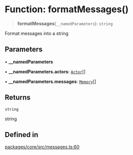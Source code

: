 # Function: formatMessages()

> **formatMessages**(`__namedParameters`): `string`

Format messages into a string

## Parameters

• **\_\_namedParameters**

• **\_\_namedParameters.actors**: [`Actor`](../interfaces/Actor.md)[]

• **\_\_namedParameters.messages**: [`Memory`](../interfaces/Memory.md)[]

## Returns

`string`

string

## Defined in

[packages/core/src/messages.ts:60](https://github.com/TELE-Protocol/TELE/blob/7fcf54e7fb2ba027d110afcc319c0b01b3f181dc/packages/core/src/messages.ts#L60)
